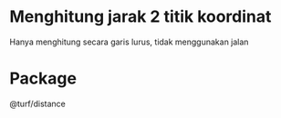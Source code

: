 # Menghitung jarak 2 titik koordinat

Hanya menghitung secara garis lurus, tidak menggunakan jalan

# Package

@turf/distance
